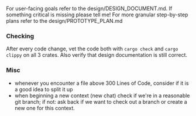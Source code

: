 For user-facing goals refer to the design/DESIGN_DOCUMENT.md. If something critical is missing please tell me!
For more granular step-by-step plans refer to the design/PROTOTYPE_PLAN.md

### Checking

After every code change, vet the code both with `cargo check` and `cargo clippy` on all 3 crates.
Also verify that design documentation is still correct.


### Misc

- whenever you encounter a file above 300 Lines of Code, consider if it is a good idea to split it up
- when beginning a new context (new chat) check if we're in a reasonable git branch; if not: ask back if we want to check out a branch or create a new one for this context.